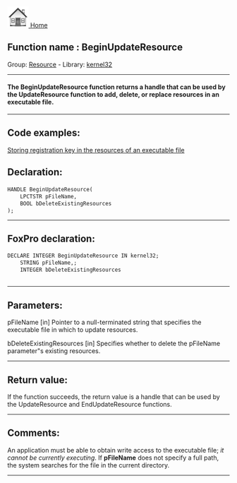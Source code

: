 [<img src="../../images/home.png"> Home ](https://github.com/VFPX/Win32API)  

## Function name : BeginUpdateResource
Group: [Resource](../../functions_group.md#Resource)  -  Library: [kernel32](../../Libraries.md#kernel32)  
***  


#### The BeginUpdateResource function returns a handle that can be used by the UpdateResource function to add, delete, or replace resources in an executable file.
***  


## Code examples:
[Storing registration key in the resources of an executable file](../../samples/sample_401.md)  

## Declaration:
```foxpro  
HANDLE BeginUpdateResource(
	LPCTSTR pFileName,
	BOOL bDeleteExistingResources
);  
```  
***  


## FoxPro declaration:
```foxpro  
DECLARE INTEGER BeginUpdateResource IN kernel32;
	STRING pFileName,;
	INTEGER bDeleteExistingResources
  
```  
***  


## Parameters:
pFileName
[in] Pointer to a null-terminated string that specifies the executable file in which to update resources.

bDeleteExistingResources
[in] Specifies whether to delete the pFileName parameter"s existing resources.  
***  


## Return value:
If the function succeeds, the return value is a handle that can be used by the UpdateResource and EndUpdateResource functions.  
***  


## Comments:
An application must be able to obtain write access to the executable file; <Em>it cannot be currently executing</Em>. If <Strong>pFileName</Strong> does not specify a full path, the system searches for the file in the current directory.   
  
***  

